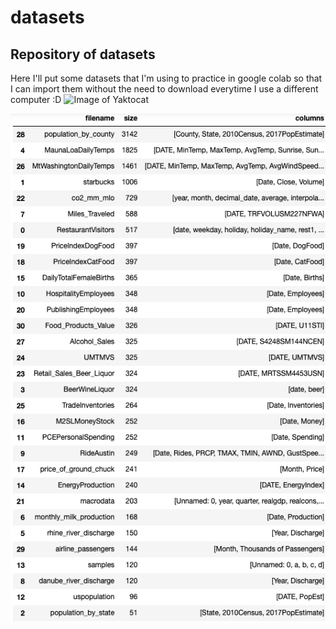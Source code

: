 # datasets
## Repository of datasets
Here I'll put some datasets that I'm using to practice in google colab so that I can import them
without the need to download everytime I use a different computer :D
![Image of Yaktocat](https://octodex.github.com/images/yaktocat.png)

![Data Info](https://github.com/DaviRolim/datasets/blob/master/data_info.png)
